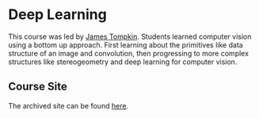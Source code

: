 # Deep Learning

This course was led by [James Tompkin](https://jamestompkin.com). Students learned computer vision using a bottom up approach. First learning about the primitives like data structure of an image and convolution, then progressing to more complex structures like stereogeometry and deep learning for computer vision.

## Course Site

The archived site can be found [here](https://cs.brown.edu/courses/csci1430/2017_Fall/index.html).
